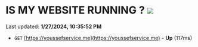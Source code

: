 # IS MY WEBSITE RUNNING ? [![](https://img.shields.io/static/v1?label=Sponsor&message=%E2%9D%A4&logo=GitHub&color=%23fe8e86)](https://github.com/sponsors/<username>)

Last updated: **1/27/2024, 10:35:52 PM**

- `GET` [https://youssefservice.me](https://youssefservice.me) - **Up** (117ms)
